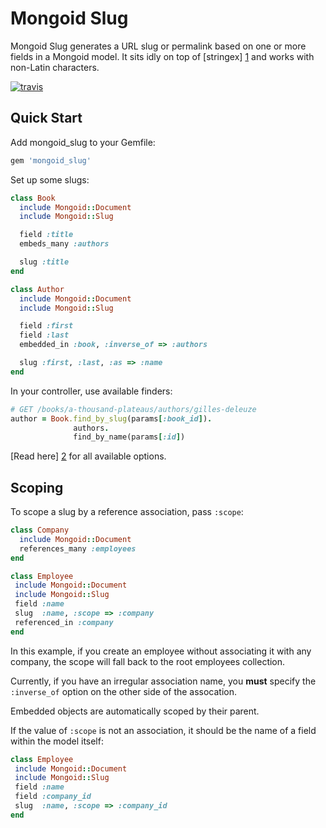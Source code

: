 Mongoid Slug
============

Mongoid Slug generates a URL slug or permalink based on one or more
fields in a Mongoid model. It sits idly on top of [stringex] [1] and
works with non-Latin characters.

[![travis](https://secure.travis-ci.org/hakanensari/mongoid-slug.png)](http://travis-ci.org/hakanensari/mongoid-slug)

Quick Start
-----------

Add mongoid_slug to your Gemfile:

```ruby
gem 'mongoid_slug'
```

Set up some slugs:

```ruby
class Book
  include Mongoid::Document
  include Mongoid::Slug

  field :title
  embeds_many :authors

  slug :title
end

class Author
  include Mongoid::Document
  include Mongoid::Slug

  field :first
  field :last
  embedded_in :book, :inverse_of => :authors

  slug :first, :last, :as => :name
end
```

In your controller, use available finders:

```ruby
# GET /books/a-thousand-plateaus/authors/gilles-deleuze
author = Book.find_by_slug(params[:book_id]).
              authors.
              find_by_name(params[:id])
```

[Read here] [2]
for all available options.

Scoping
-------

To scope a slug by a reference association, pass `:scope`:

```ruby
class Company
  include Mongoid::Document
  references_many :employees
end

class Employee
 include Mongoid::Document
 include Mongoid::Slug
 field :name
 slug  :name, :scope => :company
 referenced_in :company
end
```

In this example, if you create an employee without associating it with
any company, the scope will fall back to the root employees collection.

Currently, if you have an irregular association name, you **must**
specify the `:inverse_of` option on the other side of the assocation.

Embedded objects are automatically scoped by their parent.

If the value of `:scope` is not an association, it should be the name of a field within the model itself:

```ruby
class Employee
 include Mongoid::Document
 include Mongoid::Slug
 field :name
 field :company_id
 slug  :name, :scope => :company_id
end
```

[1]: https://github.com/rsl/stringex/
[2]: https://github.com/papercavalier/mongoid-slug/blob/master/lib/mongoid/slug.rb

